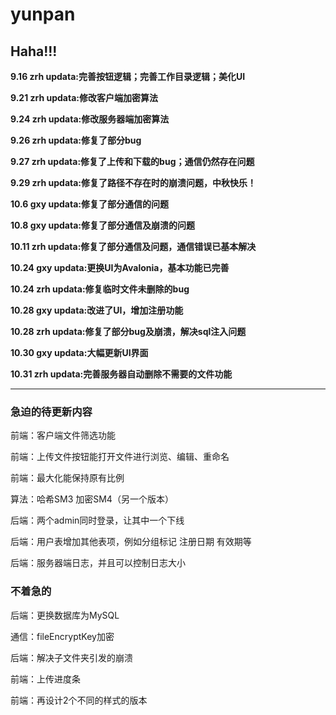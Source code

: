 # yunpan

## Haha!!!

**9.16 zrh updata:完善按钮逻辑；完善工作目录逻辑；美化UI**

**9.21 zrh updata:修改客户端加密算法**

**9.24 zrh updata:修改服务器端加密算法**

**9.26 zrh updata:修复了部分bug**

**9.27 zrh updata:修复了上传和下载的bug；通信仍然存在问题**

**9.29 zrh updata:修复了路径不存在时的崩溃问题，中秋快乐！**

**10.6 gxy updata:修复了部分通信的问题**

**10.8 gxy updata:修复了部分通信及崩溃的问题**

**10.11 zrh updata:修复了部分通信及问题，通信错误已基本解决**

**10.24 gxy updata:更换UI为Avalonia，基本功能已完善**

**10.24 zrh updata:修复临时文件未删除的bug**

**10.28 gxy updata:改进了UI，增加注册功能**

**10.28 zrh updata:修复了部分bug及崩溃，解决sql注入问题**

**10.30 gxy updata:大幅更新UI界面**

**10.31 zrh updata:完善服务器自动删除不需要的文件功能**

---
### 急迫的待更新内容

前端：客户端文件筛选功能

前端：上传文件按钮能打开文件进行浏览、编辑、重命名

前端：最大化能保持原有比例

算法：哈希SM3 加密SM4（另一个版本）

后端：两个admin同时登录，让其中一个下线

后端：用户表增加其他表项，例如分组标记 注册日期 有效期等

后端：服务器端日志，并且可以控制日志大小


### 不着急的

后端：更换数据库为MySQL

通信：fileEncryptKey加密

后端：解决子文件夹引发的崩溃

前端：上传进度条

前端：再设计2个不同的样式的版本



